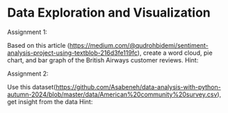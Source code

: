 # Data Exploration and Visualization 

Assignment 1: 

Based on this article (https://medium.com/@qudrohbidemi/sentiment-analysis-project-using-textblob-216d3fe119fc), create a word cloud, pie chart, and bar graph of the British Airways customer reviews.
Hint:

Assignment 2:

Use this dataset(https://github.com/Asabeneh/data-analysis-with-python-autumn-2024/blob/master/data/American%20community%20survey.csv), get insight from the data
Hint: